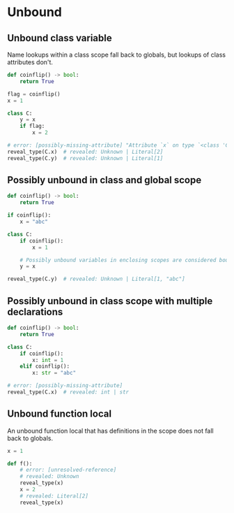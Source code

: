 # Unbound

## Unbound class variable

Name lookups within a class scope fall back to globals, but lookups of class attributes don't.

```py
def coinflip() -> bool:
    return True

flag = coinflip()
x = 1

class C:
    y = x
    if flag:
        x = 2

# error: [possibly-missing-attribute] "Attribute `x` on type `<class 'C'>` is possibly missing"
reveal_type(C.x)  # revealed: Unknown | Literal[2]
reveal_type(C.y)  # revealed: Unknown | Literal[1]
```

## Possibly unbound in class and global scope

```py
def coinflip() -> bool:
    return True

if coinflip():
    x = "abc"

class C:
    if coinflip():
        x = 1

    # Possibly unbound variables in enclosing scopes are considered bound.
    y = x

reveal_type(C.y)  # revealed: Unknown | Literal[1, "abc"]
```

## Possibly unbound in class scope with multiple declarations

```py
def coinflip() -> bool:
    return True

class C:
    if coinflip():
        x: int = 1
    elif coinflip():
        x: str = "abc"

# error: [possibly-missing-attribute]
reveal_type(C.x)  # revealed: int | str
```

## Unbound function local

An unbound function local that has definitions in the scope does not fall back to globals.

```py
x = 1

def f():
    # error: [unresolved-reference]
    # revealed: Unknown
    reveal_type(x)
    x = 2
    # revealed: Literal[2]
    reveal_type(x)
```
